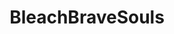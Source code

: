 ---
title: BleachBraveSouls
crosslinks:
- bleach
- youtubefactsbot
- youtubot
- tmsbmeta
- autourbanbot
- DBZDokkanBattle
- anti_gif_bot
- john_yukis_bots
- alotabot
- OnePieceTC
- livven
- FireEmblemHeroes
- '2012'
- NarutoBlazing
- MemoryDefrag
- e
- BnHASmashTap
- bbscirclejerk
- dragonballsuper
- wowthissubexists
---